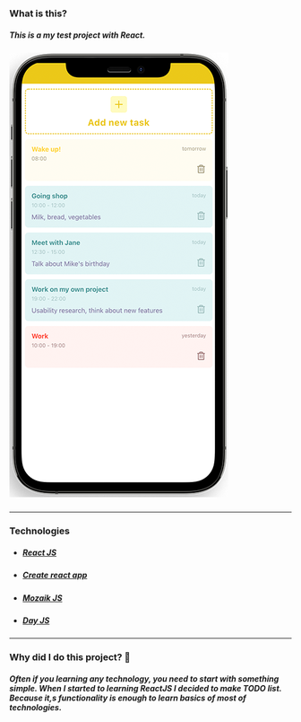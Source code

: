 ### What is this?

##### This is a my test project with React.

![](./src/assets/images/mobile_small.png)

#####  


------------

### Technologies

- ##### [React JS](https://github.com/facebook/react "React JS")
- ##### [Create react app](https://github.com/facebook/create-react-app)
- ##### [Mozaik JS](https://github.com/FireworksX/mozaik)
- ##### [Day JS](https://github.com/iamkun/dayjs)

------------



### Why did I do this project? 🧐

##### Often if you learning any technology, you need to start with something simple. When I started to learning ReactJS I decided to make TODO list. Because it,s functionality is enough to learn basics of most of technologies.
